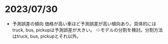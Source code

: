 # 2023/07/30
- 予測誤差の傾向
  価格が高い車ほど予測誤差が高い傾向あり。具体的にはtruck, bus, pickupは予測誤差が大きい。
  ⇨モデルの分割を検討。分割方法はtruck, bus, pickupとそれ以外。

